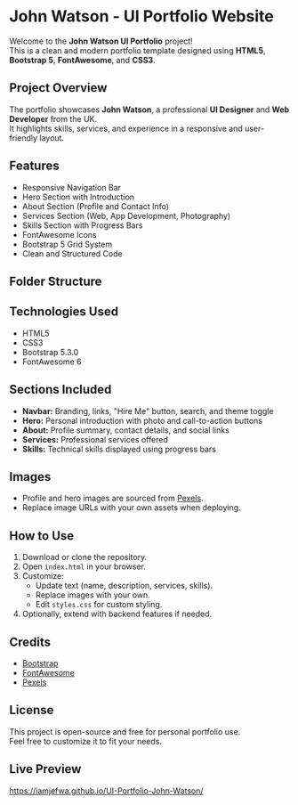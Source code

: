 # John Watson - UI Portfolio Website

Welcome to the **John Watson UI Portfolio** project!  
This is a clean and modern portfolio template designed using **HTML5**, **Bootstrap 5**, **FontAwesome**, and **CSS3**.

## Project Overview

The portfolio showcases **John Watson**, a professional **UI Designer** and **Web Developer** from the UK.  
It highlights skills, services, and experience in a responsive and user-friendly layout.

## Features

- Responsive Navigation Bar
- Hero Section with Introduction
- About Section (Profile and Contact Info)
- Services Section (Web, App Development, Photography)
- Skills Section with Progress Bars
- FontAwesome Icons
- Bootstrap 5 Grid System
- Clean and Structured Code

## Folder Structure


## Technologies Used

- HTML5
- CSS3
- Bootstrap 5.3.0
- FontAwesome 6

## Sections Included

- **Navbar:** Branding, links, "Hire Me" button, search, and theme toggle
- **Hero:** Personal introduction with photo and call-to-action buttons
- **About:** Profile summary, contact details, and social links
- **Services:** Professional services offered
- **Skills:** Technical skills displayed using progress bars

## Images

- Profile and hero images are sourced from [Pexels](https://www.pexels.com/).
- Replace image URLs with your own assets when deploying.

## How to Use

1. Download or clone the repository.
2. Open `index.html` in your browser.
3. Customize:
   - Update text (name, description, services, skills).
   - Replace images with your own.
   - Edit `styles.css` for custom styling.
4. Optionally, extend with backend features if needed.

## Credits

- [Bootstrap](https://getbootstrap.com/)
- [FontAwesome](https://fontawesome.com/)
- [Pexels](https://www.pexels.com/)

## License

This project is open-source and free for personal portfolio use.  
Feel free to customize it to fit your needs.

## Live Preview
https://iamjefwa.github.io/UI-Portfolio-John-Watson/
